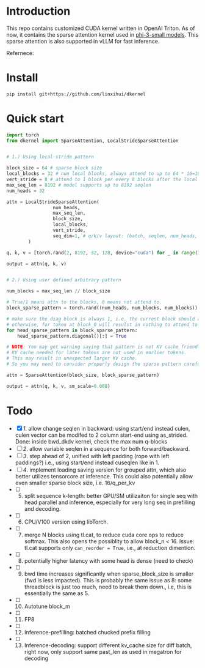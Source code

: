 # Introduction

This repo contains customized CUDA kernel written in OpenAI Triton.
As of now, it contains the sparse attention kernel used in [phi-3-small models](https://huggingface.co/microsoft/Phi-3-small-8k-instruct).
This sparse attention is also supported in vLLM for fast inference.

Refernece:

# Install

```sh
pip install git+https://github.com/linxihui/dkernel
```

# Quick start

```python
import torch
from dkernel import SparseAttention, LocalStrideSparseAttention


# 1.) Using local-stride pattern

block_size = 64 # sparse block size
local_blocks = 32 # num local blocks, always attend to up to 64 * 16=1024 token
vert_stride = 8 # attend to 1 block per every 8 blocks after the local window above
max_seq_len = 8192 # model supports up to 8192 seqlen
num_heads = 32

attn = LocalStrideSparseAttention(
                 num_heads,
                 max_seq_len, 
                 block_size, 
                 local_blocks, 
                 vert_stride,
                 seq_dim=1, # q/k/v layout: (batch, seqlen, num_heads, head_dim)
        )

q, k, v = [torch.rand(2, 8192, 32, 128, device="cuda") for _ in range(3)]

output = attn(q, k, v)


# 2.) Using user defined arbitrary pattern

num_blocks = max_seq_len // block_size

# True/1 means attn to the blocks, 0 means not attend to.
block_sparse_pattern = torch.rand((num_heads, num_blocks, num_blocks)) > 0.8

# make sure the diag block is always 1, i.e. the current block should always be attended to
# otherwise, for token at block_0 will resulst in nothing to attend to
for head_sparse_pattern in block_sparse_pattern:
    head_sparse_pattern.diagonal()[:] = True

# NOTE: You may get warning saying that pattern is not KV cache friendly, due to
# KV cache needed for later tokens are not used in earlier tokens.
# This may result in unexpected larger KV cache.
# So you may need to consider properly design the sparse pattern carefully.

attn = SparseAttention(block_size, block_sparse_pattern)

output = attn(q, k, v, sm_scale=0.008)
```


# Todo

- [x] *1*. allow change seqlen in backward: using start/end instead culen,
    culen vector can be modifed to 2 column start-end using as_strided.
    Done: inside bwd_dkdv kernel, check the max num q-blocks
- [ ] *2*. allow variable seqlen in a sequence for both forward/backward.
- [ ] *3*. step ahead of 2, unified with left padding (rope with left paddings?)
    i.e., using start/end instead cuseqlen like in 1.
- [ ] *4*. implement loading saving version for grouped attn, which also better
    utilizes tensorcore at inference. This could also potentially allow
    even smaller sparse block size, i.e. 16/q_per_kv
- [ ] 5. split sequence k-length: better GPU/SM utilizaiton for single seq with head parallel
    and inference, especially for very long seq in prefilling and decoding.
- [ ] 6. CPU/V100 version using libTorch.
- [ ] 7. merge N blocks using tl.cat, to reduce cuda core ops to reduce softmax.
    This also opens the possiblity to allow block_n < 16.
    Issue: tl.cat supports only `can_reorder = True`, i.e., at reduction dimention.
- [ ] 8. potentially higher latency with some head is dense (need to check)
- [ ] 9. bwd time increases significantly when sparse_block_size is smaller (fwd is less impacted). This is probably the same issue as 8: some threadblock is just too much, need to break them down., i.e, this is essentially the same as 5.
- [ ] 10. Autotune block_m
- [ ] 11. FP8
- [ ] 12. Inference-prefilling: batched chucked prefix filling
- [ ] 13. Inference-decoding: support different kv_cache size for diff batch, right now,
        only support same past_len as used in megatron for decoding